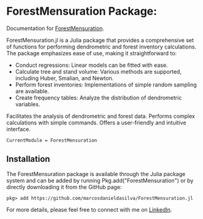 # ForestMensuration Package:

Documentation for [ForestMensuration](https://github.com/marcosdanieldasilva/ForestMensuration.jl).

ForestMensuration.jl is a Julia package that provides a comprehensive set of functions for performing dendrometric and forest inventory calculations. The package emphasizes ease of use, making it straightforward to:

- Conduct regressions: Linear models can be fitted with ease.
- Calculate tree and stand volume: Various methods are supported, including Huber, Smalian, and Newton.
- Perform forest inventories: Implementations of simple random sampling are available.
- Create frequency tables: Analyze the distribution of dendrometric variables.

Facilitates the analysis of dendrometric and forest data.
Performs complex calculations with simple commands.
Offers a user-friendly and intuitive interface.

```@meta
CurrentModule = ForestMensuration
```

## Installation

The ForestMensuration package is available through the Julia package system and can be added by running Pkg.add("ForestMensuration") or by directly downloading it from the GitHub page:

```julia-repl
pkg> add https://github.com/marcosdanieldasilva/ForestMensuration.jl
```

For more details, please feel free to connect with me on [LinkedIn](https://www.linkedin.com/in/marcosdanieldasilva/?locale=en_US).
